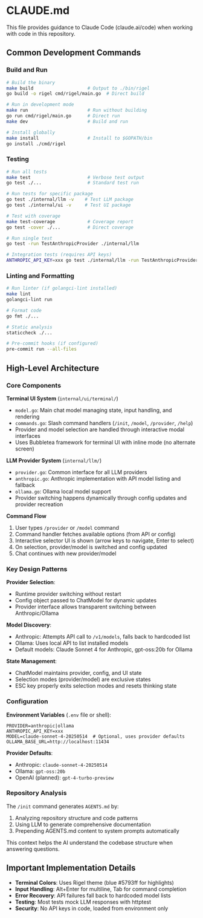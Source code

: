 # CLAUDE.md

This file provides guidance to Claude Code (claude.ai/code) when working with code in this repository.

## Common Development Commands

### Build and Run
```bash
# Build the binary
make build                    # Output to ./bin/rigel
go build -o rigel cmd/rigel/main.go  # Direct build

# Run in development mode
make run                      # Run without building
go run cmd/rigel/main.go      # Direct run
make dev                      # Build and run

# Install globally
make install                  # Install to $GOPATH/bin
go install ./cmd/rigel
```

### Testing
```bash
# Run all tests
make test                     # Verbose test output
go test ./...                 # Standard test run

# Run tests for specific package
go test ./internal/llm -v    # Test LLM package
go test ./internal/ui -v     # Test UI package

# Test with coverage
make test-coverage            # Coverage report
go test -cover ./...          # Direct coverage

# Run single test
go test -run TestAnthropicProvider ./internal/llm

# Integration tests (requires API keys)
ANTHROPIC_API_KEY=xxx go test ./internal/llm -run TestAnthropicProvider_Generate
```

### Linting and Formatting
```bash
# Run linter (if golangci-lint installed)
make lint
golangci-lint run

# Format code
go fmt ./...

# Static analysis
staticcheck ./...

# Pre-commit hooks (if configured)
pre-commit run --all-files
```

## High-Level Architecture

### Core Components

**Terminal UI System** (`internal/ui/terminal/`)
- `model.go`: Main chat model managing state, input handling, and rendering
- `commands.go`: Slash command handlers (`/init`, `/model`, `/provider`, `/help`)
- Provider and model selection are handled through interactive modal interfaces
- Uses Bubbletea framework for terminal UI with inline mode (no alternate screen)

**LLM Provider System** (`internal/llm/`)
- `provider.go`: Common interface for all LLM providers
- `anthropic.go`: Anthropic implementation with API model listing and fallback
- `ollama.go`: Ollama local model support
- Provider switching happens dynamically through config updates and provider recreation

**Command Flow**
1. User types `/provider` or `/model` command
2. Command handler fetches available options (from API or config)
3. Interactive selector UI is shown (arrow keys to navigate, Enter to select)
4. On selection, provider/model is switched and config updated
5. Chat continues with new provider/model

### Key Design Patterns

**Provider Selection**:
- Runtime provider switching without restart
- Config object passed to ChatModel for dynamic updates
- Provider interface allows transparent switching between Anthropic/Ollama

**Model Discovery**:
- Anthropic: Attempts API call to `/v1/models`, falls back to hardcoded list
- Ollama: Uses local API to list installed models
- Default models: Claude Sonnet 4 for Anthropic, gpt-oss:20b for Ollama

**State Management**:
- ChatModel maintains provider, config, and UI state
- Selection modes (provider/model) are exclusive states
- ESC key properly exits selection modes and resets thinking state

### Configuration

**Environment Variables** (`.env` file or shell):
```
PROVIDER=anthropic|ollama
ANTHROPIC_API_KEY=xxx
MODEL=claude-sonnet-4-20250514  # Optional, uses provider defaults
OLLAMA_BASE_URL=http://localhost:11434
```

**Provider Defaults**:
- Anthropic: `claude-sonnet-4-20250514`
- Ollama: `gpt-oss:20b`
- OpenAI (planned): `gpt-4-turbo-preview`

### Repository Analysis

The `/init` command generates `AGENTS.md` by:
1. Analyzing repository structure and code patterns
2. Using LLM to generate comprehensive documentation
3. Prepending AGENTS.md content to system prompts automatically

This context helps the AI understand the codebase structure when answering questions.

## Important Implementation Details

- **Terminal Colors**: Uses Rigel theme (blue #5793ff for highlights)
- **Input Handling**: Alt+Enter for multiline, Tab for command completion
- **Error Recovery**: API failures fall back to hardcoded model lists
- **Testing**: Most tests mock LLM responses with httptest
- **Security**: No API keys in code, loaded from environment only
